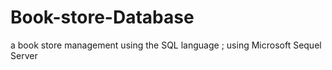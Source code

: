 # Book-store-Database
a book store management using the SQL language ; using Microsoft Sequel Server
